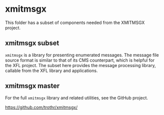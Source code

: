 # xmitmsgx

This folder has a subset of components needed from the XMITMSGX project.

## xmitmsgx subset

`xmitmsgx` is a library for presenting enumerated messages.
The message file source format is similar to that of its CMS counterpart,
which is helpful for the XFL project. The subset here provides the
message processing library, callable from the XFL library and applications.

## xmitmsgx master

For the full `xmitmsgx` library and related utilities,
see the GitHub project.

https://github.com/trothr/xmitmsgx/


